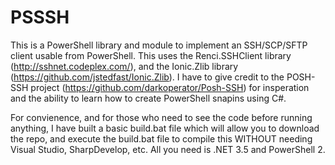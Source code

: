 PSSSH
=====
This is a PowerShell library and module to implement an SSH/SCP/SFTP client usable from PowerShell. This uses the Renci.SSHClient library (http://sshnet.codeplex.com/), and the Ionic.Zlib library (https://github.com/jstedfast/Ionic.Zlib). I have to give credit to the POSH-SSH project (https://github.com/darkoperator/Posh-SSH) for insperation and the ability to learn how to create PowerShell snapins using C#.

For convienence, and for those who need to see the code before running anything, I have built a basic build.bat file which will allow you to download the repo, and execute the build.bat file to compile this WITHOUT needing Visual Studio, SharpDevelop, etc.  All you need is .NET 3.5 and PowerShell 2.
